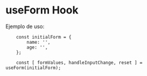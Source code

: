 # useForm Hook

Ejemplo de uso:

```
    const initialForm = {
        name: '',
        age: '',
    };
    
    const [ formValues, handleInputChange, reset ] = useForm(initialForm);

```